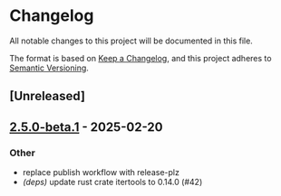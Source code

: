 # Changelog

All notable changes to this project will be documented in this file.

The format is based on [Keep a Changelog](https://keepachangelog.com/en/1.0.0/),
and this project adheres to [Semantic Versioning](https://semver.org/spec/v2.0.0.html).

## [Unreleased]

## [2.5.0-beta.1](https://github.com/catppuccin/rust/compare/v2.5.0-beta.0...v2.5.0-beta.1) - 2025-02-20

### Other

- replace publish workflow with release-plz
- *(deps)* update rust crate itertools to 0.14.0 (#42)
